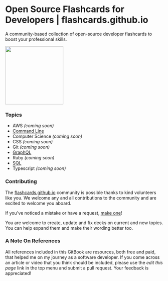 # Open Source Flashcards for Developers | flashcards.github.io

A community-based collection of open-source developer flashcards to boost your professional skills.

<a href="https://flashcards.io" target="_blank"><img width="185" src="https://flashcardsio.s3.us-east-2.amazonaws.com/assets/sponsored.png"></a>

### Topics
- AWS _(coming soon)_
- [Command Line](/command_line/README.md)
- Computer Science _(coming soon)_
- CSS _(coming soon)_
- Git _(coming soon)_
- [GraphQL](/graphql/README.md)
- Ruby _(coming soon)_
- [SQL](/sql/README.md)
- Typescript _(coming soon)_

### Contributing

The [flashcards.github.io](https://flashcards.github.io/) community is possible thanks to kind volunteers like you. We welcome any and all contributions to the community and are excited to welcome you aboard.

If you've noticed a mistake or have a request, [make one](https://github.com/flashcards/flashcards.github.io/issues/new)!

You are welcome to create, update and fix decks on current and new topics. You can help expand them and make their wording better too.

### A Note On References

All references included in this GitBook are resources, both free and paid, that
helped me on my journey as a software developer. If you come across an article or
video that you think should be included, please use the _edit this page_ link in
the top menu and submit a pull request. Your feedback is appreciated!
